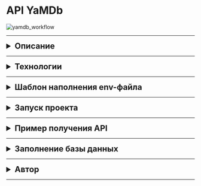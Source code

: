 # API YaMDb

![yamdb_workflow](https://github.com/GhoulNEC/yamdb_final/actions/workflows/yamdb_workflow.yml/badge.svg)

***
<details>
    <summary style="font-size: 16pt; font-weight: bold">Описание</summary>

Проект YaMDb собирает отзывы пользователей на произведения. Произведения делятся на категории: «Книги», «Фильмы», «Музыка». Список категорий может быть расширен администратором.
Сами произведения в YaMDb не хранятся, здесь нельзя посмотреть фильм или послушать музыку.
Произведению может быть присвоен жанр из списка предустановленных. Новые жанры может создавать только администратор.
Благодарные или возмущённые пользователи оставляют к произведениям текстовые отзывы и ставят произведению оценку. Из пользовательских оценок формируется рейтинг.
</details>

***
<details>
    <summary style="font-size: 16pt; font-weight: bold">Технологии</summary>

* Python 3.8.9
* Django 2.2.16
* djangorestframework 3.12.4
* PostgreSQL
* nginx
* gunicorn
* Docker

С полным списком технологий можно ознакомиться в файле ```requirements.txt```
</details>

***
<details>
    <summary style="font-size: 16pt; font-weight: bold">Шаблон наполнения env-файла</summary>

В проекте используется база данных PostgreSQL. Для взаимодействия с базой необходимо в директории ```infra_sp2/infra/``` создать файл ```.env``` по следующему шаблону.

```
DB_ENGINE=django.db.backends.postgresql
DB_NAME=postgres
POSTGRES_USER=postgres
POSTGRES_PASSWORD=postgres
DB_HOST=db
DB_PORT=5432
```
</details>

***
<details>
    <summary style="font-size: 16pt; font-weight: bold">Запуск проекта</summary>

Клонировать репозиторий и перейти в него в командной строке:

```
git clone https://github.com/GhoulNEC/infra_sp2.git
```

```
cd infra_sp2/infra/
```

Создать образ и запустить контейнер:

```
docker-compose up
```

Выполнить миграции:

```
docker-compose exec web python manage.py migrate
```

Создать суперюзера:

```
docker-compose exec web python manage.py createsuperuser
```

Собрать статику:

```
docker-compose exec web python manage.py collectstatic --no-input
```

Проект будет доступен по [ссылке](http://localhost)

С документацией проекта можно ознакомиться по [ссылке](http://127.0.0.1:8000/redoc/)

</details>

***
<details>
    <summary style="font-size: 16pt; font-weight: bold">Пример получения API</summary>

В API YaMDb существует несколько уровней доступа в зависимости от присвоенной пользовательской роли.

### Неавторизованный пользователь
Неавторизированным пользователям доступен ограниченный функционал сервиса
Yamdb. Клиент может получить только разрешенные запросы такие, как GET, HEAD и OPTIONS.

#### Регистрация нового пользователя

Получить код подтверждения на переданный `email`.
Использовать имя 'me' В качестве `username` запрещено.
Поля `email` и `username` должны быть уникальными.

`POST api/v1/auth/signup/`

```json
{
  "email": "string",
  "username": "string"
}
```

`POST api/v1/auth/token/` - Получение JWT-токена в обмен на username и confirmation code.

```json
{
  "username": "string",
  "confirmation_code": "string"
}
```

#### Управление API

`GET api/v1/categories/` - Получение списка всех категорий. 

`GET api/v1/titles/` - Получение списка всех произведений. 
При указании параметров limit и offset выдача должна работать 
с пагинацией

```json
[
    {
        "count": 0,
        "next": "string",
        "previous": "string",
        "results": [
            {
                "id": 0,
                "name": "string",
                "year": 0,
                "rating": 0,
                "description": "string",
                "genre": [
                  {
                    "name": "string",
                    "slug": "string"
                  }
                ],
                "category": {
                    "name": "string",
                    "slug": "string"
                }
            }
        ]
    }
]
```

`GET api/v1/titles/{title_id}/` - Получение произведения по id

`GET api/v1/titles/{title_id}/reviews/` - Получение списка всех отзывов произведения.

`GET api/v1/titles/{title_id}/reviews/{reviews_id}/` - Получение отзыва по id для указанного произведения.

`GET api/v1/titles/{title_id}/reviews/{reviews_id}/comments/` - Получение списка всех комментариев к отзыву по id. 

`GET api/v1/titles/{title_id}/reviews/{reviews_id}/comments/{comment_id}/` - Получение комментария для отзыва по id.

`GET api/v1/categories/` - Получение список категорий произведений. Так же для категорий
доступные только методы - GET, POST, DEL. Методы POST и DEL разрешены только администратору.

```json
[
    {
        "count": 0,
        "next": "string",
        "previous": "string",
        "results": [
            {
                "name": "string",
                "slug": "string"
            }
        ]
    }
]
```
`POST api/v1/genres/` - Добавление жанра. На жанры накладываются те же ограничения,
что и для категорий. GET - доступен всем.

```json
{
    "name": "string",
    "slug": "string"
}
```

### Авторизированный пользователь
Авторизированный пользователь может читать всё, как и неавторизированный, может публиковать отзывы и ставить оценки произведениям, может комментировать отзывы; 
может редактировать и удалять свои отзывы и комментарии, редактировать свои оценки произведений. 
Эта роль присваивается по умолчанию каждому новому пользователю.

`POST api/v1/titles/{title_id}/reviews/` - Добавление нового отзыва. Пользователь может оставить только один отзыв на произведение.

```json
{
  "text": "string",
  "score": 1
}
```

`PATCH api/vi/titles/{title_id}/reviews/{review_id}/` - Частичное обновление отзыва. 
Права доступа: Автор комментария, модератор или администратор.

```json
{
  "text": "string",
  "score": 1
}
```

`DELETE api/vi/titles/{title_id}/reviews/{review_id}` - Удаление отзыва. 
Права доступа: Автор комментария, модератор или администратор.

`POST api/v1/titles/{title_id}/reviews/{reviews_id}/comments/` - Добавление комментария к отзыву.

```json
{
  "text": "string"
}
```

`PATCH api/v1/titles/{title_id}/reviews/{review_id}/comments/{comment_id}/` - Частичное обновление комментария.
Права доступа: Автор комментария, модератор или администратор.

```json
{
  "text": "string"
}
```

`DELETE api/v1/titles/{title_id}/reviews/{review_id}/comments/{comment_id}/` - Удаление комментария к отзыву по id.
Права доступа: Автор комментария, модератор или администратор.

`GET api/v1/users/me/` - Получение данных своей учетной записи.

`PATCH api/v1/users/me/` - Изменение данных своей учетной записи.
Поля `email` и `username` должны быть уникальными.

```json
{
  "username": "string",
  "email": "user@example.com",
  "first_name": "string",
  "last_name": "string",
  "bio": "string"
}
```

### Администратор

`POST api/v1/categories/` - Добавление новой категории.

Поле `slug` для каждой категории должно быть уникальным.

```json
{
  "name": "string",
  "slug": "string"
}
```

`DELETE api/v1/categories/{slig}/` - Удаление категории.

`POST api/v1/genres/` - Добавление жанра.

Поле `slug` для каждого жанра должно быть уникальным.

```json
{
  "name": "string",
  "slug": "string"
}
```

`DELETE api/v1/genres/{slug}/` - Удаление жанра.

`POST api/v1/titles/` - Добавление нового произведения.

Нельзя добавлять произведения, которые еще не вышли (год выпуска не может быть больше текущего).
При добавлении нового произведения требуется указать уже существующие категорию и жанр.

```json
{
  "name": "string",
  "year": 0,
  "description": "string",
  "genre": [
    "string"
  ],
  "category": "string"
}
```

`PATCH api/v1/titles/{title_id}/` - Частичное обновление информации о произведении.

```json
{
  "name": "string",
  "year": 0,
  "description": "string",
  "genre": [
    "string"
  ],
  "category": "string"
}
```

`DELETE api/v1/titles/{title_id}/` - удаление произведения.

#### Управление пользователями

`GET api/v1/users/` - Получение списка всех пользователей.

`GET api/v1/users/{username}/` - Получение пользователя по username.

`POST api/v1/users/` - Добавление нового пользователя.
Поля `email` и `username` должны быть уникальными.

```json
{
  "username": "string",
  "email": "user@example.com",
  "first_name": "string",
  "last_name": "string",
  "bio": "string",
  "role": "user"
}
```

`PATCH api/v1/users/{username}/` - Изменение данных пользователя по username.
Поля `email` и `username` должны быть уникальными.

```json
{
  "username": "string",
  "email": "user@example.com",
  "first_name": "string",
  "last_name": "string",
  "bio": "string",
  "role": "user"
}
```

`DELETE api/v1/users/{username}/` - Удаление пользователя по username.
</details>

***
<details>
    <summary style="font-size: 16pt; font-weight: bold">Заполнение базы данных</summary>

Скопировать файл с данными в контейнер

```
docker cp fixtures.json infra_web_1:/app/
```

Выполнить команду для заполнения базы данных из файла:

```
docker-compose exec web python manage.py loaddata fixtures.json
```


### Пример команды
```
python manage.py fill_db -m Category -f category
```

</details>

***
<details>
    <summary style="font-size: 16pt; font-weight: bold">Автор</summary>

[Роман Евстафьев](https://github.com/GhoulNEC)
</details>

***
